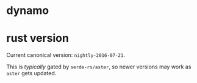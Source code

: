 dynamo
======

rust version
============

Current canonical version: `nightly-2016-07-21`.

This is _typically_ gated by `serde-rs/aster`, so newer versions may work as `aster` gets updated.

